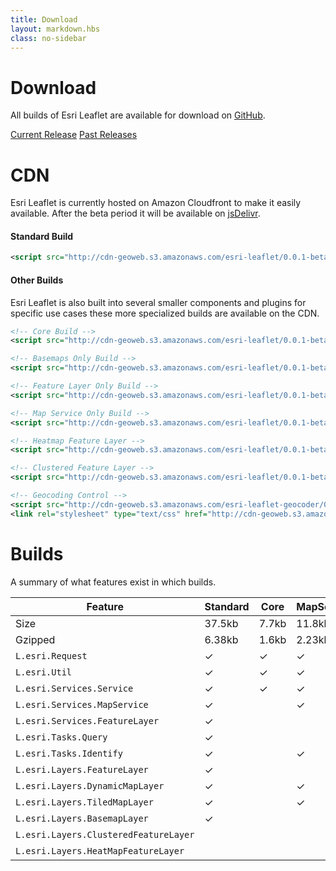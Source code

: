 ```yaml
---
title: Download
layout: markdown.hbs
class: no-sidebar
---
```


# Download

All builds of Esri Leaflet are available for download on [GitHub](https://github.com/Esri/esri-leaflet/releases/).

<a href="https://github.com/Esri/esri-leaflet/releases/download/v0.0.1-beta.5/esri-leaflet-v0.0.1-beta.5.zip" class="btn">Current Release</a>
<a href="https://github.com/Esri/esri-leaflet/releases/" class="btn">Past Releases</a>

# CDN

Esri Leaflet is currently hosted on Amazon Cloudfront to make it easily available. After the beta period it will be available on [jsDelivr](http://www.jsdelivr.com/).

#### Standard Build

```xml
<script src="http://cdn-geoweb.s3.amazonaws.com/esri-leaflet/0.0.1-beta.5/esri-leaflet.js"></script>
```

#### Other Builds

Esri Leaflet is also built into several smaller components and plugins for specific use cases these more specialized builds are available on the CDN.

```xml
<!-- Core Build -->
<script src="http://cdn-geoweb.s3.amazonaws.com/esri-leaflet/0.0.1-beta.5/esri-leaflet-core.js"></script>

<!-- Basemaps Only Build -->
<script src="http://cdn-geoweb.s3.amazonaws.com/esri-leaflet/0.0.1-beta.5/esri-leaflet-basemaps.js"></script>

<!-- Feature Layer Only Build -->
<script src="http://cdn-geoweb.s3.amazonaws.com/esri-leaflet/0.0.1-beta.5/esri-leaflet-feature-layer.js"></script>

<!-- Map Service Only Build -->
<script src="http://cdn-geoweb.s3.amazonaws.com/esri-leaflet/0.0.1-beta.5/esri-leaflet-map-service.js"></script>

<!-- Heatmap Feature Layer -->
<script src="http://cdn-geoweb.s3.amazonaws.com/esri-leaflet/0.0.1-beta.5/esri-leafelt-heatmap-feature-layer.js"></script>

<!-- Clustered Feature Layer -->
<script src="http://cdn-geoweb.s3.amazonaws.com/esri-leaflet/0.0.1-beta.5/esri-leaflet-clustered-feature-layer.js"></script>

<!-- Geocoding Control -->
<script src="http://cdn-geoweb.s3.amazonaws.com/esri-leaflet-geocoder/0.0.1-beta.3/esri-leaflet-geocoder.js"></script>
<link rel="stylesheet" type="text/css" href="http://cdn-geoweb.s3.amazonaws.com/esri-leaflet-geocoder/0.0.1-beta.3/esri-leaflet-geocoder.css">
```

# Builds

A summary of what features exist in which builds.

| Feature | Standard | Core | MapService | FeatureLayer | Basemaps | ClusteredFeatureLayer | HeatmapFeatureLayer |
| --- | --- | --- | --- | --- | --- | --- | --- |
| Size    | 37.5kb | 7.7kb | 11.8kb | 23kb | 8.3kb | 3.w2kb | 1.5kb |
| Gzipped | 6.38kb | 1.6kb | 2.23kb | 4.3kb | 1.5kb | 0.6kb | 0.3kb |
| `L.esri.Request` | &#10003; | &#10003; | &#10003; | &#10003; | &#10003; | | |
| `L.esri.Util` | &#10003; | &#10003; | &#10003; | &#10003; | | | |
| `L.esri.Services.Service` | &#10003; | &#10003; | &#10003; | &#10003; | | | |
| `L.esri.Services.MapService` | &#10003; | | &#10003; | | | | |
| `L.esri.Services.FeatureLayer` | &#10003; | | | &#10003; | | | |
| `L.esri.Tasks.Query` | &#10003; | | | &#10003; | | | |
| `L.esri.Tasks.Identify` | &#10003; | | &#10003; | | | | |
| `L.esri.Layers.FeatureLayer` | &#10003; | | | &#10003; | | | |
| `L.esri.Layers.DynamicMapLayer` | &#10003; | | &#10003; | | | | |
| `L.esri.Layers.TiledMapLayer` | &#10003; | | &#10003; | | | | |
| `L.esri.Layers.BasemapLayer` | &#10003; | | | | &#10003; | | |
| `L.esri.Layers.ClusteredFeatureLayer` | | | | | | &#10003; | |
| `L.esri.Layers.HeatMapFeatureLayer` | | | | | | | &#10003; |
